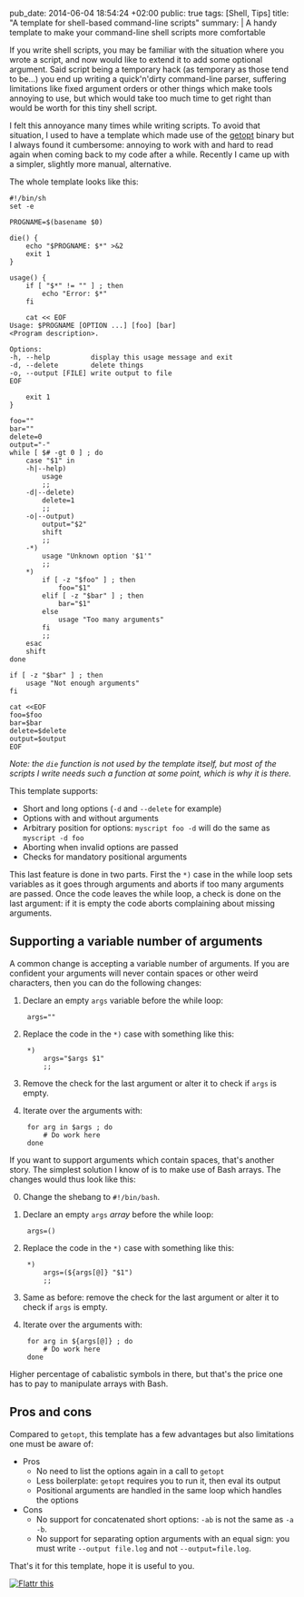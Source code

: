pub_date: 2014-06-04 18:54:24 +02:00
public: true
tags: [Shell, Tips]
title: "A template for shell-based command-line scripts"
summary: |
    A handy template to make your command-line shell scripts more comfortable

If you write shell scripts, you may be familiar with the situation where you wrote a script, and now would like to extend it to add some optional argument. Said script being a temporary hack (as temporary as those tend to be...) you end up writing a quick'n'dirty command-line parser, suffering limitations like fixed argument orders or other things which make tools annoying to use, but which would take too much time to get right than would be worth for this tiny shell script.

I felt this annoyance many times while writing scripts. To avoid that situation, I used to have a template which made use of the [getopt][] binary but I always found it cumbersome: annoying to work with and hard to read again when coming back to my code after a while. Recently I came up with a simpler, slightly more manual, alternative.

The whole template looks like this:

    #!/bin/sh
    set -e

    PROGNAME=$(basename $0)

    die() {
        echo "$PROGNAME: $*" >&2
        exit 1
    }

    usage() {
        if [ "$*" != "" ] ; then
            echo "Error: $*"
        fi

        cat << EOF
    Usage: $PROGNAME [OPTION ...] [foo] [bar]
    <Program description>.

    Options:
    -h, --help          display this usage message and exit
    -d, --delete        delete things
    -o, --output [FILE] write output to file
    EOF

        exit 1
    }

    foo=""
    bar=""
    delete=0
    output="-"
    while [ $# -gt 0 ] ; do
        case "$1" in
        -h|--help)
            usage
            ;;
        -d|--delete)
            delete=1
            ;;
        -o|--output)
            output="$2"
            shift
            ;;
        -*)
            usage "Unknown option '$1'"
            ;;
        *)
            if [ -z "$foo" ] ; then
                foo="$1"
            elif [ -z "$bar" ] ; then
                bar="$1"
            else
                usage "Too many arguments"
            fi
            ;;
        esac
        shift
    done

    if [ -z "$bar" ] ; then
        usage "Not enough arguments"
    fi

    cat <<EOF
    foo=$foo
    bar=$bar
    delete=$delete
    output=$output
    EOF

_Note: the `die` function is not used by the template itself, but most of the scripts I write needs such a function at some point, which is why it is there._

This template supports:

- Short and long options (`-d` and `--delete` for example)
- Options with and without arguments
- Arbitrary position for options: `myscript foo -d` will do the same as `myscript -d foo`
- Aborting when invalid options are passed
- Checks for mandatory positional arguments

This last feature is done in two parts. First the `*)` case in the while loop sets variables as it goes through arguments and aborts if too many arguments are passed. Once the code leaves the while loop, a check is done on the last argument: if it is empty the code aborts complaining about missing arguments.

## Supporting a variable number of arguments

A common change is accepting a variable number of arguments. If you are confident your arguments will never contain spaces or other weird characters, then you can do the following changes:

1. Declare an empty `args` variable before the while loop:

        args=""

2. Replace the code in the `*)` case with something like this:

        *)
            args="$args $1"
            ;;

3. Remove the check for the last argument or alter it to check if `args` is empty.

4. Iterate over the arguments with:

        for arg in $args ; do
            # Do work here
        done

If you want to support arguments which contain spaces, that's another story. The simplest solution I know of is to make use of Bash arrays. The changes would thus look like this:

0. Change the shebang to `#!/bin/bash`.

1. Declare an empty `args` _array_ before the while loop:

        args=()

2. Replace the code in the `*)` case with something like this:

        *)
            args=(${args[@]} "$1")
            ;;

3. Same as before: remove the check for the last argument or alter it to check if `args` is empty.

4. Iterate over the arguments with:

        for arg in ${args[@]} ; do
            # Do work here
        done

Higher percentage of cabalistic symbols in there, but that's the price one has to pay to manipulate arrays with Bash.

## Pros and cons

Compared to `getopt`, this template has a few advantages but also limitations one must be aware of:

- Pros
    - No need to list the options again in a call to `getopt`
    - Less boilerplate: `getopt` requires you to run it, then eval its output
    - Positional arguments are handled in the same loop which handles the options
- Cons
    - No support for concatenated short options: `-ab` is not the same as `-a -b`.
    - No support for separating option arguments with an equal sign: you must write `--output file.log` and not `--output=file.log`.
    
That's it for this template, hope it is useful to you.

<a href="https://flattr.com/submit/auto?user_id=agateau&url=http%3A%2F%2Fagateau.com%2F2014%2Ftemplate-for-shell-based-command-line-scripts%2F" target="_blank"><img src="//api.flattr.com/button/flattr-badge-large.png" alt="Flattr this" title="Flattr this" border="0"></a>

[getopt]: http://man7.org/linux/man-pages/man1/getopt.1.html